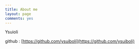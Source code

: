 ```yaml
---
title: About me
layout: page
comments: yes
---
```

  
Ysuioli
    

<!-- 个人邮箱:kejinlu@gmail.com -->     
<!-- 新浪微博: [http://weibo.com/kejinlu](http://weibo.com/kejinlu) -->      
github : [https://github.com/ysuiboli](https://github.com/ysuiboli)      